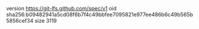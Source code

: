 version https://git-lfs.github.com/spec/v1
oid sha256:b09482941a5cd08f6b7f4c49bbfee7095821e977ee486b6c49b565b5856cef34
size 3119
